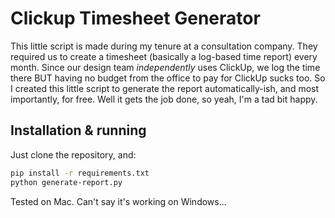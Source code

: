 # Clickup Timesheet Generator
This little script is made during my tenure at a consultation company. They required us to create a timesheet (basically a log-based time report) every month. Since our design team _independently_ uses ClickUp, we log the time there BUT having no budget from the office to pay for ClickUp sucks too. So I created this little script to generate the report automatically-ish, and most importantly, for free. Well it gets the job done, so yeah, I'm a tad bit happy.

## Installation & running

Just clone the repository, and:

```bash
pip install -r requirements.txt
python generate-report.py
```

Tested on Mac. Can't say it's working on Windows...
